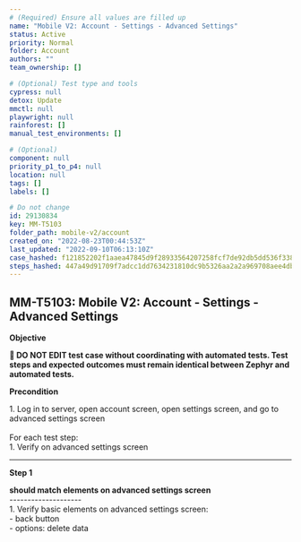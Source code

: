 ```yaml
---
# (Required) Ensure all values are filled up
name: "Mobile V2: Account - Settings - Advanced Settings"
status: Active
priority: Normal
folder: Account
authors: ""
team_ownership: []

# (Optional) Test type and tools
cypress: null
detox: Update
mmctl: null
playwright: null
rainforest: []
manual_test_environments: []

# (Optional)
component: null
priority_p1_to_p4: null
location: null
tags: []
labels: []

# Do not change
id: 29130834
key: MM-T5103
folder_path: mobile-v2/account
created_on: "2022-08-23T00:44:53Z"
last_updated: "2022-09-10T06:13:10Z"
case_hashed: f121852202f1aaea47845d9f28933564207258fcf7de92db5dd536f3388a518b1574364cc2788e841907b7cab6f10d9c
steps_hashed: 447a49d91709f7adcc1dd7634231810dc9b5326aa2a2a969708aee4db976d3299bfcd97008cf9106f4bf2965b24e18c8
---
```


## MM-T5103: Mobile V2: Account - Settings - Advanced Settings

**Objective**

**🛑 DO NOT EDIT test case without coordinating with automated tests. Test steps and expected outcomes must remain identical between Zephyr and automated tests.**

**Precondition**

1\. Log in to server, open account screen, open settings screen, and go to advanced settings screen\
\
For each test step:\
1\. Verify on advanced settings screen

---

**Step 1**

**should match elements on advanced settings screen**\
\--------------------\
1\. Verify basic elements on advanced settings screen:\
\- back button\
\- options: delete data
